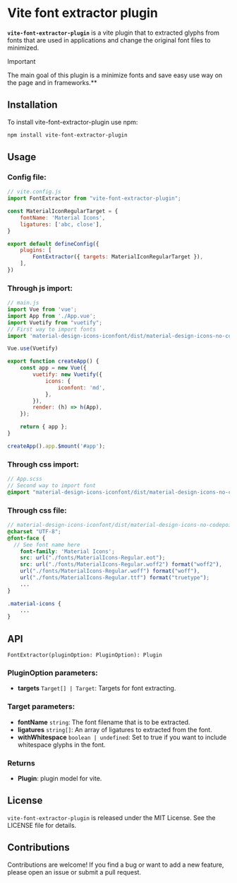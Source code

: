 # Vite font extractor plugin

**`vite-font-extractor-plugin`** is a vite plugin that to extracted glyphs from fonts that are used in applications and change the original font files to minimized.

> [!IMPORTANT]
> The main goal of this plugin is a minimize fonts and save easy use way on the page and in frameworks.**

## Installation
To install vite-font-extractor-plugin use npm:

```bash
npm install vite-font-extractor-plugin
```


## Usage
### Config file:
```javascript
// vite.config.js
import FontExtractor from "vite-font-extractor-plugin";

const MaterialIconRegularTarget = {
    fontName: 'Material Icons',
    ligatures: ['abc, close'],
}

export default defineConfig({
    plugins: [
        FontExtractor({ targets: MaterialIconRegularTarget }),
    ],
})
```
### Through js import:
```javascript
// main.js
import Vue from 'vue';
import App from './App.vue';
import Vuetify from "vuetify";
// First way to import fonts
import 'material-design-icons-iconfont/dist/material-design-icons-no-codepoints.css';

Vue.use(Vuetify)

export function createApp() {
    const app = new Vue({
        vuetify: new Vuetify({
            icons: {
                iconfont: 'md',
            },
        }),
        render: (h) => h(App),
    });

    return { app };
}

createApp().app.$mount('#app');
```

### Through css import:
```scss
// App.scss
// Second way to import font
@import "material-design-icons-iconfont/dist/material-design-icons-no-codepoints.css";
```

### Through css file: 
```scss
// material-design-icons-iconfont/dist/material-design-icons-no-codepoints.css
@charset "UTF-8";
@font-face {
  // See font name here
    font-family: 'Material Icons';
    src: url("./fonts/MaterialIcons-Regular.eot");
    src: url("./fonts/MaterialIcons-Regular.woff2") format("woff2"),
    url("./fonts/MaterialIcons-Regular.woff") format("woff"),
    url("./fonts/MaterialIcons-Regular.ttf") format("truetype");
    ...
}

.material-icons {
    ...
}

```


## API
```
FontExtractor(pluginOption: PluginOption): Plugin
```


### PluginOption parameters:
* **targets** `Target[] | Target`: Targets for font extracting.

### Target parameters:
* **fontName** `string`: The font filename that is to be extracted.
* **ligatures** `string[]`: An array of ligatures to extracted from the font.
* **withWhitespace** `boolean | undefined`: Set to true if you want to include whitespace glyphs in the font.

### Returns
* **Plugin**: plugin model for vite.


## License
`vite-font-extractor-plugin` is released under the MIT License. See the LICENSE file for details.


## Contributions
Contributions are welcome! If you find a bug or want to add a new feature, please open an issue or submit a pull request.
